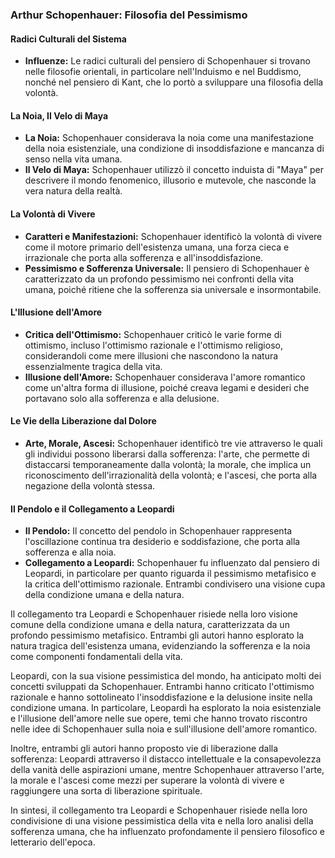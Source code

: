 ### Arthur Schopenhauer: Filosofia del Pessimismo

#### Radici Culturali del Sistema

- **Influenze:** Le radici culturali del pensiero di Schopenhauer si trovano nelle filosofie orientali, in particolare nell'Induismo e nel Buddismo, nonché nel pensiero di Kant, che lo portò a sviluppare una filosofia della volontà.

#### La Noia, Il Velo di Maya

- **La Noia:** Schopenhauer considerava la noia come una manifestazione della noia esistenziale, una condizione di insoddisfazione e mancanza di senso nella vita umana.
- **Il Velo di Maya:** Schopenhauer utilizzò il concetto induista di "Maya" per descrivere il mondo fenomenico, illusorio e mutevole, che nasconde la vera natura della realtà.

#### La Volontà di Vivere

- **Caratteri e Manifestazioni:** Schopenhauer identificò la volontà di vivere come il motore primario dell'esistenza umana, una forza cieca e irrazionale che porta alla sofferenza e all'insoddisfazione.
- **Pessimismo e Sofferenza Universale:** Il pensiero di Schopenhauer è caratterizzato da un profondo pessimismo nei confronti della vita umana, poiché ritiene che la sofferenza sia universale e insormontabile.

#### L'Illusione dell'Amore

- **Critica dell'Ottimismo:** Schopenhauer criticò le varie forme di ottimismo, incluso l'ottimismo razionale e l'ottimismo religioso, considerandoli come mere illusioni che nascondono la natura essenzialmente tragica della vita.
- **Illusione dell'Amore:** Schopenhauer considerava l'amore romantico come un'altra forma di illusione, poiché creava legami e desideri che portavano solo alla sofferenza e alla delusione.

#### Le Vie della Liberazione dal Dolore

- **Arte, Morale, Ascesi:** Schopenhauer identificò tre vie attraverso le quali gli individui possono liberarsi dalla sofferenza: l'arte, che permette di distaccarsi temporaneamente dalla volontà; la morale, che implica un riconoscimento dell'irrazionalità della volontà; e l'ascesi, che porta alla negazione della volontà stessa.

#### Il Pendolo e il Collegamento a Leopardi

- **Il Pendolo:** Il concetto del pendolo in Schopenhauer rappresenta l'oscillazione continua tra desiderio e soddisfazione, che porta alla sofferenza e alla noia.
- **Collegamento a Leopardi:** Schopenhauer fu influenzato dal pensiero di Leopardi, in particolare per quanto riguarda il pessimismo metafisico e la critica dell'ottimismo razionale. Entrambi condivisero una visione cupa della condizione umana e della natura.


Il collegamento tra Leopardi e Schopenhauer risiede nella loro visione comune della condizione umana e della natura, caratterizzata da un profondo pessimismo metafisico. Entrambi gli autori hanno esplorato la natura tragica dell'esistenza umana, evidenziando la sofferenza e la noia come componenti fondamentali della vita.

Leopardi, con la sua visione pessimistica del mondo, ha anticipato molti dei concetti sviluppati da Schopenhauer. Entrambi hanno criticato l'ottimismo razionale e hanno sottolineato l'insoddisfazione e la delusione insite nella condizione umana. In particolare, Leopardi ha esplorato la noia esistenziale e l'illusione dell'amore nelle sue opere, temi che hanno trovato riscontro nelle idee di Schopenhauer sulla noia e sull'illusione dell'amore romantico.

Inoltre, entrambi gli autori hanno proposto vie di liberazione dalla sofferenza: Leopardi attraverso il distacco intellettuale e la consapevolezza della vanità delle aspirazioni umane, mentre Schopenhauer attraverso l'arte, la morale e l'ascesi come mezzi per superare la volontà di vivere e raggiungere una sorta di liberazione spirituale.

In sintesi, il collegamento tra Leopardi e Schopenhauer risiede nella loro condivisione di una visione pessimistica della vita e nella loro analisi della sofferenza umana, che ha influenzato profondamente il pensiero filosofico e letterario dell'epoca.